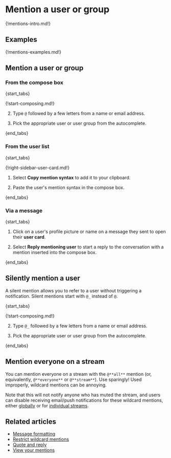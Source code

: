 # Mention a user or group

{!mentions-intro.md!}

## Examples

{!mentions-examples.md!}

## Mention a user or group

### From the compose box

{start_tabs}

{!start-composing.md!}

2. Type `@` followed by a few letters from a name or email address.

3. Pick the appropriate user or user group from the autocomplete.

{end_tabs}

### From the user list

{start_tabs}

{!right-sidebar-user-card.md!}

1. Select **Copy mention syntax** to add it to your clipboard.

1. Paste the user's mention syntax in the compose box.

{end_tabs}

### Via a message

{start_tabs}

1. Click on a user's profile picture or name on a message they sent
   to open their **user card**.

1. Select **Reply mentioning user** to start a reply to the conversation
   with a mention inserted into the compose box.

{end_tabs}

## Silently mention a user

A silent mention allows you to refer to a user without triggering a
notification. Silent mentions start with `@_` instead of `@`.

{start_tabs}

{!start-composing.md!}

2. Type `@_` followed by a few letters from a name or email address.

3. Pick the appropriate user or user group from the autocomplete.

{end_tabs}

## Mention everyone on a stream

You can mention everyone on a stream with the `@**all**` mention (or,
equivalently, `@**everyone**` or `@**stream**`). Use sparingly! Used improperly,
wildcard mentions can be annoying.

Note that this will not notify anyone who has muted the stream, and
users can disable receiving email/push notifications for these
wildcard mentions, either
[globally](/help/dm-mention-alert-notifications) or for [individual
streams](/help/stream-notifications).

## Related articles

* [Message formatting](/help/format-your-message-using-markdown)
* [Restrict wildcard mentions](/help/restrict-wildcard-mentions)
* [Quote and reply](/help/quote-and-reply)
* [View your mentions](/help/view-your-mentions)
